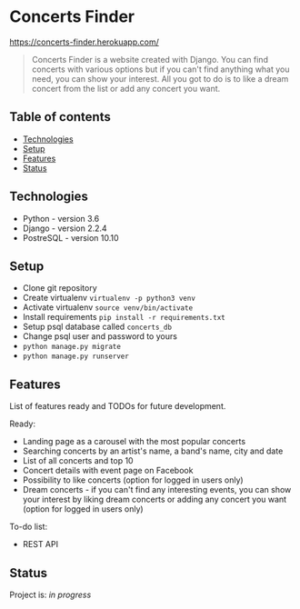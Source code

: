 # Concerts Finder

https://concerts-finder.herokuapp.com/
> Concerts Finder is a website created with Django. You can find concerts with various options but if you can't find anything what you need, you can show your interest.
All you got to do is to like a dream concert from the list or add any concert you want.

## Table of contents
* [Technologies](#technologies)
* [Setup](#setup)
* [Features](#features)
* [Status](#status)

## Technologies
* Python - version 3.6
* Django - version 2.2.4
* PostreSQL - version 10.10

## Setup
* Clone git repository
* Create virtualenv `virtualenv -p python3 venv`
* Activate virtualenv `source venv/bin/activate`
* Install requirements `pip install -r requirements.txt`
* Setup psql database called `concerts_db`
* Change psql user and password to yours
* `python manage.py migrate`
* `python manage.py runserver`

## Features
List of features ready and TODOs for future development.

Ready:
* Landing page as a carousel with the most popular concerts
* Searching concerts by an artist's name, a band's name, city and date
* List of all concerts and top 10
* Concert details with event page on Facebook
* Possibility to like concerts (option for logged in users only)
* Dream concerts - if you can't find any interesting events, you can show your interest by liking dream concerts or adding any concert you want (option for logged in users only)

To-do list:
* REST API

## Status
Project is: _in progress_
